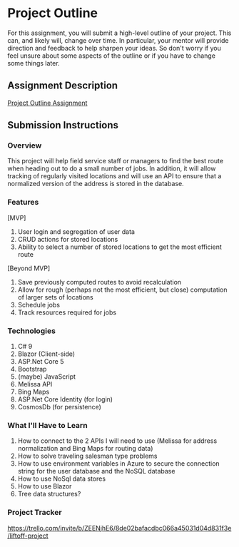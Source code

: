 # Project Outline
For this assignment, you will submit a high-level outline of your project. This can, and likely will, change over time. In particular, your mentor will provide direction and feedback to help sharpen your ideas. So don't worry if you feel unsure about some aspects of the outline or if you have to change some things later.

## Assignment Description
[Project Outline Assignment](https://education.launchcode.org/liftoff/modules/assignments/project-outline)

## Submission Instructions

### Overview
This project will help field service staff or managers to find the best route when heading out to do a small number of jobs. In addition, it will allow tracking of regularly visited locations and will use an API to ensure that a normalized version of the address is stored in the database.
### Features
[MVP]
1. User login and segregation of user data
2. CRUD actions for stored locations
3. Ability to select a number of stored locations to get the most efficient route

[Beyond MVP]
1. Save previously computed routes to avoid recalculation
2. Allow for rough (perhaps not the most efficient, but close) computation of larger sets of locations
3. Schedule jobs
4. Track resources required for jobs
### Technologies
1. C# 9
2. Blazor (Client-side)
3. ASP.Net Core 5
4. Bootstrap
5. (maybe) JavaScript
6. Melissa API
7. Bing Maps
8. ASP.Net Core Identity (for login)
9. CosmosDb (for persistence)
### What I'll Have to Learn
1. How to connect to the 2 APIs I will need to use (Melissa for address normalization and Bing Maps for routing data)
2. How to solve traveling salesman type problems
3. How to use environment variables in Azure to secure the connection string for the user database and the NoSQL database
4. How to use NoSql data stores
5. How to use Blazor
6. Tree data structures?
### Project Tracker
https://trello.com/invite/b/ZEENjhE6/8de02bafacdbc066a45031d04d831f3e/liftoff-project
